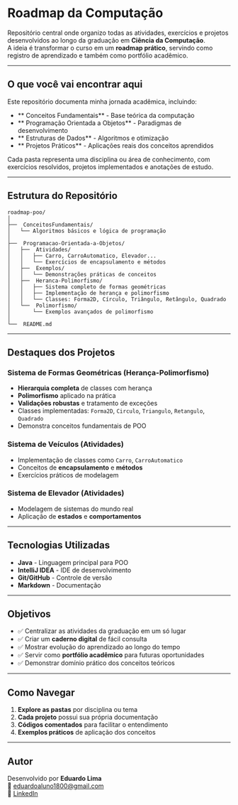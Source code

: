 # Roadmap da Computação

Repositório central onde organizo todas as atividades, exercícios e projetos desenvolvidos ao longo da graduação em **Ciência da Computação**.  
A ideia é transformar o curso em um **roadmap prático**, servindo como registro de aprendizado e também como portfólio acadêmico.

---

##  O que você vai encontrar aqui

Este repositório documenta minha jornada acadêmica, incluindo:

- ** Conceitos Fundamentais** - Base teórica da computação
- ** Programação Orientada a Objetos** - Paradigmas de desenvolvimento
- ** Estruturas de Dados** - Algoritmos e otimização
- ** Projetos Práticos** - Aplicações reais dos conceitos aprendidos

Cada pasta representa uma disciplina ou área de conhecimento, com exercícios resolvidos, projetos implementados e anotações de estudo.

---

##  Estrutura do Repositório

```
roadmap-poo/
│
├──  ConceitosFundamentais/
│   └── Algoritmos básicos e lógica de programação
│
├──  Programacao-Orientada-a-Objetos/
│   ├──  Atividades/
│   │   ├── Carro, CarroAutomatico, Elevador...
│   │   └── Exercícios de encapsulamento e métodos
│   ├──  Exemplos/
│   │   └── Demonstrações práticas de conceitos
│   ├──  Heranca-Polimorfismo/
│   │   ├── Sistema completo de formas geométricas
│   │   ├── Implementação de herança e polimorfismo
│   │   └── Classes: Forma2D, Círculo, Triângulo, Retângulo, Quadrado
│   └──  Polimorfismo/
│       └── Exemplos avançados de polimorfismo
│
└──  README.md
```

---

##  Destaques dos Projetos

###  **Sistema de Formas Geométricas** (Herança-Polimorfismo)
- **Hierarquia completa** de classes com herança
- **Polimorfismo** aplicado na prática
- **Validações robustas** e tratamento de exceções
- Classes implementadas: `Forma2D`, `Circulo`, `Triangulo`, `Retangulo`, `Quadrado`
- Demonstra conceitos fundamentais de POO

###  **Sistema de Veículos** (Atividades)
- Implementação de classes como `Carro`, `CarroAutomatico`
- Conceitos de **encapsulamento** e **métodos**
- Exercícios práticos de modelagem

###  **Sistema de Elevador** (Atividades)  
- Modelagem de sistemas do mundo real
- Aplicação de **estados** e **comportamentos**

---

##  Tecnologias Utilizadas

- **Java** - Linguagem principal para POO
- **IntelliJ IDEA** - IDE de desenvolvimento
- **Git/GitHub** - Controle de versão
- **Markdown** - Documentação

---

##  Objetivos

- ✅ Centralizar as atividades da graduação em um só lugar  
- ✅ Criar um **caderno digital** de fácil consulta  
- ✅ Mostrar evolução do aprendizado ao longo do tempo
- ✅ Servir como **portfólio acadêmico** para futuras oportunidades
- ✅ Demonstrar domínio prático dos conceitos teóricos

---

##  Como Navegar

1. **Explore as pastas** por disciplina ou tema
2. **Cada projeto** possui sua própria documentação
3. **Códigos comentados** para facilitar o entendimento
4. **Exemplos práticos** de aplicação dos conceitos

---

## Autor

Desenvolvido por **Eduardo Lima**  
📧 [eduardoaluno1800@gmail.com](mailto:eduardoaluno1800@gmail.com)  
🔗 [LinkedIn](https://www.linkedin.com/in/eduardo-lima-dos-santos-3b1092316/)
